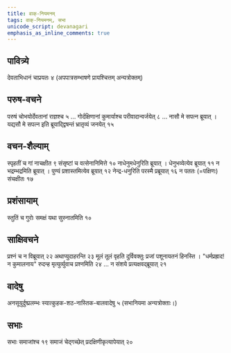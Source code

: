 ```yaml
---
title: वाक्-नियमनम्
tags: वाक्-नियमनम्, सभा
unicode_script: devanagari
emphasis_as_inline_comments: true
---
```

## पावित्र्ये
देवताभिधानं चाप्रयतः ४ (अपपात्रसम्भाषणे प्रायश्चित्तम् अन्यत्रोक्तम्)

## परुष-वचने
परुषं चोभयोर्देवतानां राज्ञश्च ५ … गोर्दक्षिणानां कुमार्याश्च परीवादान्वर्जयेत् ८ … नासौ मे सपत्न ब्रूयात् । यद्यसौ मे सपत्न इति ब्रूयाद्द्विषन्तं भ्रातृव्यं जनयेत् १५

## वचन-शैल्याम्
स्पृहतीं च गां नाचक्षीत ९ संसृष्टां च वत्सेनानिमित्ते १० नाधेनुमधेनुरिति ब्रूयात् । धेनुभव्येत्येव ब्रूयात्  ११ न भद्रम्भद्रमिति ब्रूयात् । पुण्यं प्रशास्तमित्येव ब्रूयात् १२ 
नेन्द्र-धनुरिति परस्मै प्रब्रूयात् १६ न पततः (=पक्षिणः) संचक्षीतः १७ 

## प्रशंसायाम्
स्तुतिं च गुरोः समक्षं यथा सुस्नातमिति १० 

## साक्षिवचने
प्रश्नं च न विब्रूयात् २२ अथाप्युदाहरन्ति २३ मूलं तूलं वृहति दुर्विवक्तुः प्रजां पशूनायतनं हिनस्ति । "धर्मप्रह्राद! न कुमालनाय" रुदन्ह मृत्युर्व्युवाच प्रश्नमिति २४ … न संशये प्रत्यक्षवद्ब्रूयात् २१ 

## वादेषु
अनसूयुर्दुष्प्रलम्भः स्यात्कुहक-शठ-नास्तिक-बालवादेषु ५ (सभानियमा अन्यत्रोक्ताः।)

## सभाः
सभाः समाजांश्च १९ समाजं चेद्गच्छेत् प्रदक्षिणीकृत्यापेयात् २० 
